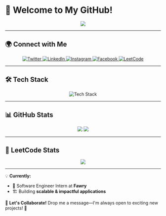 # 👋 Welcome to My GitHub!  
<p align="center">
  <a href="https://github.com/mhmodfrmwi/readme-typing-svg">
    <img src="https://readme-typing-svg.herokuapp.com?size=22&duration=3000&center=true&vCenter=true&width=500&height=45&lines=Welcome+to+the+Final+Boss!;Passionate+Developer+%7C+Problem+Solver;Always+Learning+%7C+Always+Improving;Let's+Build+Something+Awesome!">
  </a>
</p>

---

## 🌍 Connect with Me  
<p align="center">
  <a href="https://twitter.com/_mhmod__" target="_blank">
    <img src="https://img.shields.io/badge/Twitter-1DA1F2?style=for-the-badge&logo=twitter&logoColor=white" alt="Twitter">
  </a>
  <a href="https://www.linkedin.com/in/mahmoud-elframawi-94a410271/" target="_blank">
    <img src="https://img.shields.io/badge/LinkedIn-0077B5?style=for-the-badge&logo=linkedin&logoColor=white" alt="LinkedIn">
  </a>
  <a href="https://www.instagram.com/ma_hmoud_elframawi/" target="_blank">
    <img src="https://img.shields.io/badge/Instagram-E4405F?style=for-the-badge&logo=instagram&logoColor=white" alt="Instagram">
  </a>
  <a href="https://www.facebook.com/mahmoud.elframawi" target="_blank">
    <img src="https://img.shields.io/badge/Facebook-1877F2?style=for-the-badge&logo=facebook&logoColor=white" alt="Facebook">
  </a>
  <a href="https://leetcode.com/mahmoudframawi98/" target="_blank">
    <img src="https://img.shields.io/badge/LeetCode-FFA116?style=for-the-badge&logo=leetcode&logoColor=white" alt="LeetCode">
  </a>
</p>

---

## 🛠️ Tech Stack  
<p align="center">
  <img src="https://skillicons.dev/icons?i=cpp,java,python,js,ts,react,nextjs,nodejs,express,mongodb,mysql,postgresql,git,github,docker,linux,redis,graphql,tailwind,scss,vscode,postman" alt="Tech Stack">
</p>

---

## 📊 GitHub Stats  
<p align="center">
  <img src="https://github-readme-stats.vercel.app/api?username=mhmodfrmwi&show_icons=true&theme=radical&hide_border=true&count_private=true">
  <img src="https://github-readme-streak-stats.herokuapp.com/?user=mhmodfrmwi&theme=radical&hide_border=true">
</p>

---

## 🎯 LeetCode Stats  
<p align="center">
  <img src="https://leetcard.jacoblin.cool/mahmoudframawi98?theme=dark&font=Fira%20Code&ext=contest">
</p>

---

💡 **Currently:**  
- 🚀 Software Engineer Intern at **Fawry**  
- 🏗️ Building **scalable & impactful applications**  

📩 **Let's Collaborate!** Drop me a message—I'm always open to exciting new projects! 🚀
